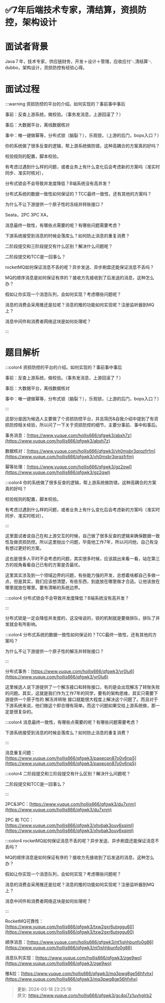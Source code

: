 # ✅7年后端技术专家，清结算，资损防控，架构设计

# 面试者背景


Java７年，技术专家，供应链财务，开发＋设计＋管理，应收应付＼清结算＼dubbo，架构设计，资损防控有经验心得。



# 面试过程


:::warning
资损防控的平台的介绍。如何实现的？事前事中事后

事前：反查上游系统，做校验。（事务发消息，上游回滚了？）

事后：大数据平台，离线数据核对

事中：唯一键做幂等，分布式锁（脑裂？），乐观锁，（上游的后门，bops入口？）

你的系统做了很多反查的逻辑，帮上游系统做防错，这种高耦合的方案真的好吗？

校验规则的配置，脚本校验。

有考虑过遇到什么样的问题，或者业务上有什么变化后会考虑新的方案吗（准实时同步、准实时核对），

分布式锁会不会导致并发度降低？B端系统没有高并发？

分布式系统的数据一致性如何保证的？TCC最终一致性，还有其他的方案吗？

为什么不让下游提供一个原子性的冻结并转账接口？

Seata，2PC 3PC XA，

消息最终一致性，有哪些点需要的呢？有哪些问题需要考虑？

下游系统接受到消息的时候会落库么？如何防止消息的重复消费？

二阶段提交和三阶段提交有什么区别？解决什么问题呢？

二阶段提交和TCC是一回事么？

rocketMQ如何保证消息不丢的呢？异步发送、异步刷盘还能保证消息不丢吗？

MQ的顺序消息是如何保证有序的？接收方先接收到了后发送的消息，这种怎么办？

假如让你实现一个消息队列，会如何实现？考虑哪些问题呢？

消息的消费会采用推还是拉呢？消息的推的功能如何实现呢？注册监听器到MQ上？

消息中间件和消费者网络这块是如何处理呢？

:::



# 题目解析


:::color4
资损防控的平台的介绍。如何实现的？事前事中事后

事前：反查上游系统，做校验。（事务发消息，上游回滚了？）

事后：大数据平台，离线数据核对

事中：唯一键做幂等，分布式锁（脑裂？），乐观锁，（上游的后门，bops入口？）

:::



这部分是因为候选人主要做了个资损防控平台，并且简历&自我介绍中提到了有资损防控相关经验，所以问了一下关于资损防控的细节，主要分事前、事中和事后。



事务消息：[https://www.yuque.com/hollis666/qfgwk3/abxh7z](https://www.yuque.com/hollis666/qfgwk3/abxh7z)

数据核对：[https://www.yuque.com/hollis666/qfgwk3/vh0msbr3qrqzfrfm](https://www.yuque.com/hollis666/qfgwk3/vh0msbr3qrqzfrfm)

幂等处理：[https://www.yuque.com/hollis666/qfgwk3/gz2qwl](https://www.yuque.com/hollis666/qfgwk3/gz2qwl)



:::color4
你的系统做了很多反查的逻辑，帮上游系统做防错，这种高耦合的方案真的好吗？

校验规则的配置，脚本校验。

有考虑过遇到什么样的问题，或者业务上有什么变化后会考虑新的方案吗（准实时同步、准实时核对），

:::



这里面试者说自己在和上游交互的时候，自己做了很多反查的逻辑来确保数据一致性及做资损防控。所以这里抛出个问题，毕竟他工作7年，所以问问他，自己有没有想过更好的方案。



这也是很多人平时不会考虑的问题，其实很多时候，应该跳出来看一看，站在第三方的视角看看自己已有的方案是否最优。



这里其实涉及到一个领域边界的问题，有些能力强的开发，总想着啥都自己多做一点，但是其实，我们应该想清楚，有些东西，到底放在哪里做才合适。让他该放在哪里就放在哪里。要有清晰的系统边界。



:::color4
分布式锁会不会导致并发度降低？B端系统没有高并发？

:::



分布式锁是一定会降低并发度的，这没啥说的，锁的机制就是要做排队，排队了并发就会有所影响。



:::color4
分布式系统的数据一致性如何保证的？TCC最终一致性，还有其他的方案吗？

为什么不让下游提供一个原子性的解冻并转账接口？

:::



分布式事务：[https://www.yuque.com/hollis666/qfgwk3/yr0lu6](https://www.yuque.com/hollis666/qfgwk3/yr0lu6)



这里候选人说下游提供了一个解冻接口和转账接口，有的是会出现解冻了转账失败的问题。其实，这就是我们作为工作7年的同学，要有的架构思维，其实只需要下游提供一个原子性的 解冻并转账 接口就能很大程度上解决这个问题了。而且对于下游系统来说，他们做这个即合理有简单。而这个问题如果交给上游系统做，那一定是很复杂的。





:::color4
消息最终一致性，有哪些点需要的呢？有哪些问题需要考虑？

下游系统接受到消息的时候会落库么？如何防止消息的重复消费？

:::



消息重复问题：[https://www.yuque.com/hollis666/qfgwk3/paqecpn87o0v6np5](https://www.yuque.com/hollis666/qfgwk3/paqecpn87o0v6np5)



:::color4
二阶段提交和三阶段提交有什么区别？解决什么问题呢？

二阶段提交和TCC是一回事么？

:::



2PC&3PC：[https://www.yuque.com/hollis666/qfgwk3/du7xnm](https://www.yuque.com/hollis666/qfgwk3/du7xnm)

2PC 和 TCC：[https://www.yuque.com/hollis666/qfgwk3/xhvbak3ouy6xqiml](https://www.yuque.com/hollis666/qfgwk3/xhvbak3ouy6xqiml)



:::color4
rocketMQ如何保证消息不丢的呢？异步发送、异步刷盘还能保证消息不丢吗？

MQ的顺序消息是如何保证有序的？接收方先接收到了后发送的消息，这种怎么办？

假如让你实现一个消息队列，会如何实现？考虑哪些问题呢？

消息的消费会采用推还是拉呢？消息的推的功能如何实现呢？注册监听器到MQ上？

消息中间件和消费者网络这块是如何处理呢？

:::



RocketMQ可靠性：[https://www.yuque.com/hollis666/qfgwk3/txw2gxr6utxggu60](https://www.yuque.com/hollis666/qfgwk3/txw2gxr6utxggu60)

顺序消息：[https://www.yuque.com/hollis666/qfgwk3/nt1ishhbunfo0g86](https://www.yuque.com/hollis666/qfgwk3/nt1ishhbunfo0g86)

消息队列实现：[https://www.yuque.com/hollis666/qfgwk3/zge9wo](https://www.yuque.com/hollis666/qfgwk3/zge9wo)

推&拉：[https://www.yuque.com/hollis666/qfgwk3/mq3pwg8ge56hfvhx](https://www.yuque.com/hollis666/qfgwk3/mq3pwg8ge56hfvhx)









> 更新: 2024-03-18 23:25:18  
> 原文: <https://www.yuque.com/hollis666/qfgwk3/gc4pi7z1uvhglrb2>
